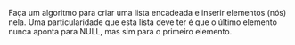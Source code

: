 Faça um algoritmo para criar uma lista encadeada e
inserir elementos (nós) nela. Uma particularidade que
esta lista deve ter é que o último elemento nunca aponta
para NULL, mas sim para o primeiro elemento.
